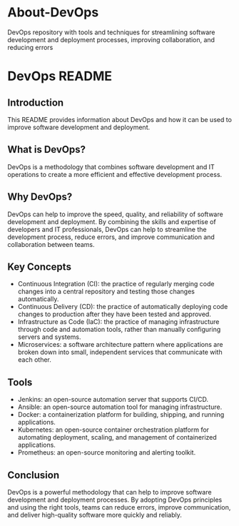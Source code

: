 # About-DevOps
DevOps repository with tools and techniques for streamlining software development and deployment processes, improving collaboration, and reducing errors
# DevOps README

## Introduction
This README provides information about DevOps and how it can be used to improve software development and deployment. 

## What is DevOps?
DevOps is a methodology that combines software development and IT operations to create a more efficient and effective development process. 

## Why DevOps?
DevOps can help to improve the speed, quality, and reliability of software development and deployment. By combining the skills and expertise of developers and IT professionals, DevOps can help to streamline the development process, reduce errors, and improve communication and collaboration between teams.

## Key Concepts
- Continuous Integration (CI): the practice of regularly merging code changes into a central repository and testing those changes automatically.
- Continuous Delivery (CD): the practice of automatically deploying code changes to production after they have been tested and approved.
- Infrastructure as Code (IaC): the practice of managing infrastructure through code and automation tools, rather than manually configuring servers and systems.
- Microservices: a software architecture pattern where applications are broken down into small, independent services that communicate with each other.

## Tools
- Jenkins: an open-source automation server that supports CI/CD.
- Ansible: an open-source automation tool for managing infrastructure.
- Docker: a containerization platform for building, shipping, and running applications.
- Kubernetes: an open-source container orchestration platform for automating deployment, scaling, and management of containerized applications.
- Prometheus: an open-source monitoring and alerting toolkit.

## Conclusion
DevOps is a powerful methodology that can help to improve software development and deployment processes. By adopting DevOps principles and using the right tools, teams can reduce errors, improve communication, and deliver high-quality software more quickly and reliably.
